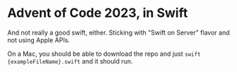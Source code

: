 # Advent of Code 2023, in Swift

And not really a good swift, either. Sticking with "Swift on Server" flavor and not using Apple APIs.

On a Mac, you should be able to download the repo and just `swift {exampleFileName}.swift` and it should run.
